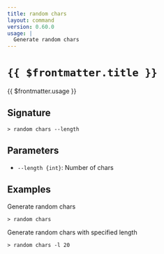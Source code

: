 ```yaml
---
title: random chars
layout: command
version: 0.60.0
usage: |
  Generate random chars
---
```


# `{{ $frontmatter.title }}`

<div style='white-space: pre-wrap;'>{{ $frontmatter.usage }}</div>

## Signature

`> random chars --length`

## Parameters

- `--length {int}`: Number of chars

## Examples

Generate random chars

```shell
> random chars
```

Generate random chars with specified length

```shell
> random chars -l 20
```
